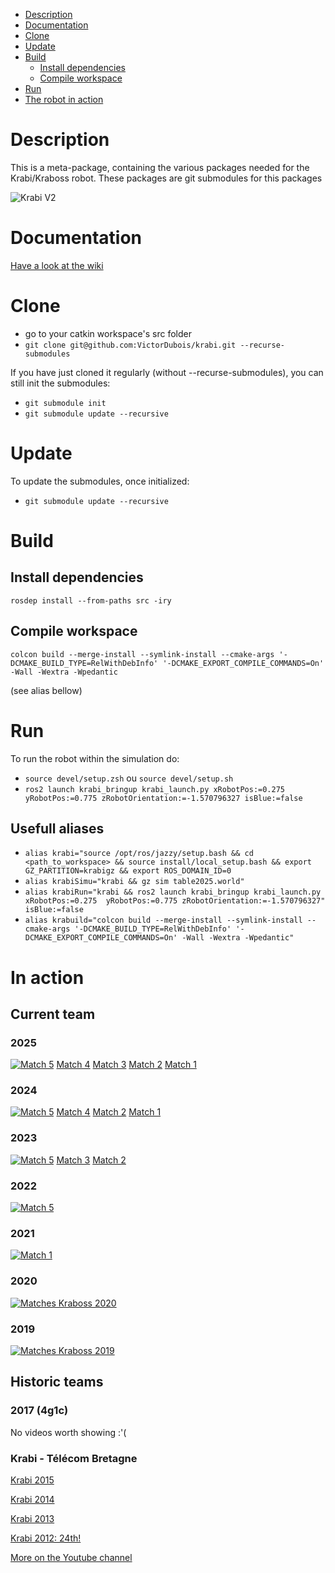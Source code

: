 <!--toc:start-->
- [Description](#description)
- [Documentation](#documentation)
- [Clone](#clone)
- [Update](#update)
- [Build](#build)
  - [Install dependencies](#install-dependencies)
  - [Compile workspace](#compile-workspace)
- [Run](#run)
- [The robot in action](#in-action)
<!--toc:end-->

# Description

This is a meta-package, containing the various packages needed
for the Krabi/Kraboss robot.
These packages are git submodules for this packages

![Krabi V2](KV2.jpg "Krabi V2")

# Documentation

[Have a look at the wiki](https://github.com/VictorDubois/krabi/wiki)

# Clone

- go to your catkin workspace's src folder
- `git clone git@github.com:VictorDubois/krabi.git --recurse-submodules`

If you have just cloned it regularly (without --recurse-submodules),
you can still init the submodules:

- `git submodule init`
- `git submodule update --recursive`

# Update

To update the submodules, once initialized:

- `git submodule update --recursive`

# Build

## Install dependencies

```shell
rosdep install --from-paths src -iry
```

## Compile workspace

```shell
colcon build --merge-install --symlink-install --cmake-args '-DCMAKE_BUILD_TYPE=RelWithDebInfo' '-DCMAKE_EXPORT_COMPILE_COMMANDS=On' -Wall -Wextra -Wpedantic
```
(see alias bellow)

# Run

To run the robot within the simulation do:
- `source devel/setup.zsh` ou `source devel/setup.sh`
- `ros2 launch krabi_bringup krabi_launch.py xRobotPos:=0.275  yRobotPos:=0.775 zRobotOrientation:=-1.570796327 isBlue:=false`

## Usefull aliases
- `alias krabi="source /opt/ros/jazzy/setup.bash && cd <path_to_workspace> && source install/local_setup.bash && export GZ_PARTITION=krabigz && export ROS_DOMAIN_ID=0` 
- `alias krabiSimu="krabi && gz sim table2025.world"`
- `alias krabiRun="krabi && ros2 launch krabi_bringup krabi_launch.py xRobotPos:=0.275  yRobotPos:=0.775 zRobotOrientation:=-1.570796327"  isBlue:=false`
- `alias krabuild="colcon build --merge-install --symlink-install --cmake-args '-DCMAKE_BUILD_TYPE=RelWithDebInfo' '-DCMAKE_EXPORT_COMPILE_COMMANDS=On' -Wall -Wextra -Wpedantic"`

# In action
## Current team
### 2025
[![Match 5](Images/Krabi2025.png)](https://www.youtube.com/live/5oetXN7tdYc?si=Os8TLiERuT9G4-z0&t=6761)
[Match 4](https://www.youtube.com/live/fv44r3pMlkQ?si=96i0OfI4LxI49Apz&t=5208)
[Match 3](https://www.youtube.com/live/l07-lDl3Wkc?si=T8Q6WBRdA1UdYvWr&t=4547)
[Match 2](https://www.youtube.com/live/dB690W-MNmo?si=-2CfpFBirP8OpQIo&t=2544)
[Match 1](https://www.youtube.com/live/Eyukl6GLJhc?si=FdVLnM0cjb9-PBAN&t=5005)

### 2024
[![Match 5](Images/Krabi2024.png)](https://www.youtube.com/live/e8N0uOuQXZI?t=3810s)
[Match 4](https://www.youtube.com/live/PJYNJFExOm4?si=iLKp-Fqe3UfO6Gs3&t=2072)
[Match 2](https://www.youtube.com/live/8zZkLfBQLeM?si=Owq2L8tC4nwCi5UG&t=3565)
[Match 1](https://www.youtube.com/live/H6KzbwScAOg?si=vCV4GToK_qwrhpnD&t=2730)

### 2023
[![Match 5](Images/Krabi2023_2.png)](https://www.youtube.com/watch?v=PNqFieVEhVM&t=1394s)
[Match 3](https://www.youtube.com/live/gZ_d-zA0fbQ?si=UixXtcgI7DYyCJxr&t=2634)
[Match 2](https://www.youtube.com/live/hH7pSExuaw4?si=-FF7S3wx4F7Ug5hc&t=4787)

### 2022
[![Match 5](Images/Kraboss2022_2.png)](https://www.youtube.com/watch?v=QfEznDc24sY)

### 2021
[![Match 1](Images/Kraboss2021.png)](https://www.youtube.com/watch?v=ZFVgK0XuA1k&t=1938s)

### 2020
[![Matches Kraboss 2020](Images/Kraboss2020.png)](https://www.youtube.com/watch?v=_Oi5cUh8nhQ&list=PLKfOj1_S1GX3FbhYTOglL9QyVVqv39oAK&index=2)

### 2019
[![Matches Kraboss 2019](Images/Kraboss2019.png)](https://www.youtube.com/watch?v=ugoAqQ8jtyk&list=PLKfOj1_S1GX3_s_kSwCwgHOziNBIUpHdu&index=4)

## Historic teams
### 2017 (4g1c)
No videos worth showing :'(

### Krabi - Télécom Bretagne
[Krabi 2015](https://www.youtube.com/watch?v=8FZDxJf1kX4&list=PLKfOj1_S1GX2-rUcaLzfm8mEDs_qTDlhd&index=5)

[Krabi 2014](https://www.youtube.com/watch?v=12qLPsQLWvM&list=PLKfOj1_S1GX1pSSYhAHeNt8jKM_09mP8X&index=1)

[Krabi 2013](https://www.youtube.com/watch?v=zmZXw1wOLYo&list=PLKfOj1_S1GX0xs9SVw4AWFK5KCqnZ67yk&index=2)

[Krabi 2012: 24th!](https://www.youtube.com/watch?v=_AFnXjqmlcM&list=PL816CB88CF131B2B4&index=3)

[More on the Youtube channel](https://www.youtube.com/@krabifamily)